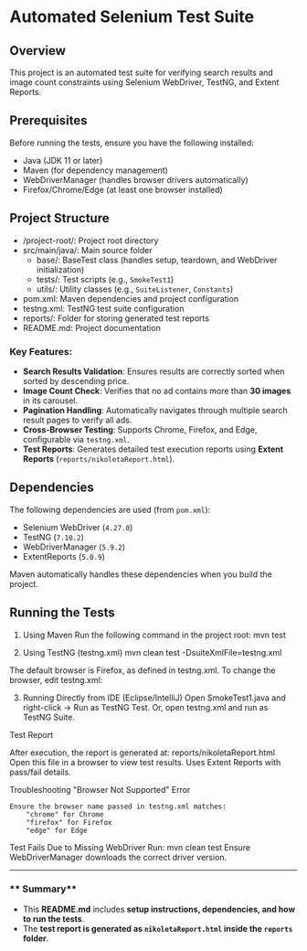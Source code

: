 # Automated Selenium Test Suite

##  Overview
This project is an automated test suite for verifying search results and image count constraints using Selenium WebDriver, TestNG, and Extent Reports.

## Prerequisites
Before running the tests, ensure you have the following installed:

- Java (JDK 11 or later)
- Maven (for dependency management)
- WebDriverManager (handles browser drivers automatically)
- Firefox/Chrome/Edge (at least one browser installed)

## Project Structure
- /project-root/: Project root directory  
- src/main/java/: Main source folder  
  - base/: BaseTest class (handles setup, teardown, and WebDriver initialization)  
  - tests/: Test scripts (e.g., `SmokeTest1`)  
  - utils/: Utility classes (e.g., `SuiteListener`, `Constants`)  
- pom.xml: Maven dependencies and project configuration  
- testng.xml: TestNG test suite configuration  
- reports/: Folder for storing generated test reports  
- README.md: Project documentation 

### **Key Features:**

- **Search Results Validation**: Ensures results are correctly sorted when sorted by descending price.
- **Image Count Check**: Verifies that no ad contains more than **30 images** in its carousel.
- **Pagination Handling**: Automatically navigates through multiple search result pages to verify all ads.
- **Cross-Browser Testing**: Supports Chrome, Firefox, and Edge, configurable via `testng.xml`.
- **Test Reports**: Generates detailed test execution reports using **Extent Reports** (`reports/nikoletaReport.html`).

## Dependencies
The following dependencies are used (from `pom.xml`):
- Selenium WebDriver (`4.27.0`)
- TestNG (`7.10.2`)
- WebDriverManager (`5.9.2`)
- ExtentReports (`5.0.9`)

Maven automatically handles these dependencies when you build the project.

## Running the Tests

1. Using Maven
   Run the following command in the project root:
   mvn test

2. Using TestNG (testng.xml)
   mvn clean test -DsuiteXmlFile=testng.xml

The default browser is Firefox, as defined in testng.xml.
To change the browser, edit testng.xml:
   <parameter name="browser" value="chrome"/>

3. Running Directly from IDE (Eclipse/IntelliJ)
    Open SmokeTest1.java and right-click → Run as TestNG Test.
    Or, open testng.xml and run as TestNG Suite.


Test Report

After execution, the report is generated at:
reports/nikoletaReport.html
Open this file in a browser to view test results.
Uses Extent Reports with pass/fail details.

Troubleshooting
"Browser Not Supported" Error

    Ensure the browser name passed in testng.xml matches:
        "chrome" for Chrome
        "firefox" for Firefox
        "edge" for Edge

Test Fails Due to Missing WebDriver
    Run: mvn clean test
	Ensure WebDriverManager downloads the correct driver version.

---

### ** Summary**
- This **README.md** includes **setup instructions, dependencies, and how to run the tests**.
- The **test report is generated as `nikoletaReport.html` inside the `reports` folder**.
